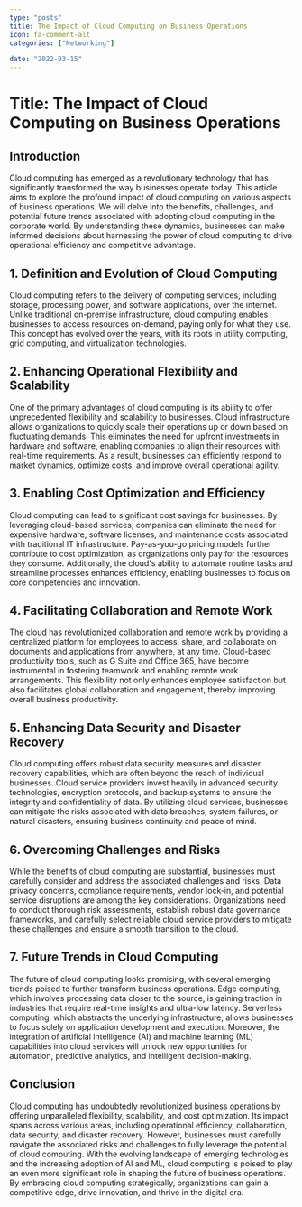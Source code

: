 ```yaml
---
type: "posts"
title: The Impact of Cloud Computing on Business Operations
icon: fa-comment-alt
categories: ["Networking"]

date: "2022-03-15"
---
```




# Title: The Impact of Cloud Computing on Business Operations

## Introduction

Cloud computing has emerged as a revolutionary technology that has significantly transformed the way businesses operate today. This article aims to explore the profound impact of cloud computing on various aspects of business operations. We will delve into the benefits, challenges, and potential future trends associated with adopting cloud computing in the corporate world. By understanding these dynamics, businesses can make informed decisions about harnessing the power of cloud computing to drive operational efficiency and competitive advantage.

## 1. Definition and Evolution of Cloud Computing

Cloud computing refers to the delivery of computing services, including storage, processing power, and software applications, over the internet. Unlike traditional on-premise infrastructure, cloud computing enables businesses to access resources on-demand, paying only for what they use. This concept has evolved over the years, with its roots in utility computing, grid computing, and virtualization technologies.

## 2. Enhancing Operational Flexibility and Scalability

One of the primary advantages of cloud computing is its ability to offer unprecedented flexibility and scalability to businesses. Cloud infrastructure allows organizations to quickly scale their operations up or down based on fluctuating demands. This eliminates the need for upfront investments in hardware and software, enabling companies to align their resources with real-time requirements. As a result, businesses can efficiently respond to market dynamics, optimize costs, and improve overall operational agility.

## 3. Enabling Cost Optimization and Efficiency

Cloud computing can lead to significant cost savings for businesses. By leveraging cloud-based services, companies can eliminate the need for expensive hardware, software licenses, and maintenance costs associated with traditional IT infrastructure. Pay-as-you-go pricing models further contribute to cost optimization, as organizations only pay for the resources they consume. Additionally, the cloud's ability to automate routine tasks and streamline processes enhances efficiency, enabling businesses to focus on core competencies and innovation.

## 4. Facilitating Collaboration and Remote Work

The cloud has revolutionized collaboration and remote work by providing a centralized platform for employees to access, share, and collaborate on documents and applications from anywhere, at any time. Cloud-based productivity tools, such as G Suite and Office 365, have become instrumental in fostering teamwork and enabling remote work arrangements. This flexibility not only enhances employee satisfaction but also facilitates global collaboration and engagement, thereby improving overall business productivity.

## 5. Enhancing Data Security and Disaster Recovery

Cloud computing offers robust data security measures and disaster recovery capabilities, which are often beyond the reach of individual businesses. Cloud service providers invest heavily in advanced security technologies, encryption protocols, and backup systems to ensure the integrity and confidentiality of data. By utilizing cloud services, businesses can mitigate the risks associated with data breaches, system failures, or natural disasters, ensuring business continuity and peace of mind.

## 6. Overcoming Challenges and Risks

While the benefits of cloud computing are substantial, businesses must carefully consider and address the associated challenges and risks. Data privacy concerns, compliance requirements, vendor lock-in, and potential service disruptions are among the key considerations. Organizations need to conduct thorough risk assessments, establish robust data governance frameworks, and carefully select reliable cloud service providers to mitigate these challenges and ensure a smooth transition to the cloud.

## 7. Future Trends in Cloud Computing

The future of cloud computing looks promising, with several emerging trends poised to further transform business operations. Edge computing, which involves processing data closer to the source, is gaining traction in industries that require real-time insights and ultra-low latency. Serverless computing, which abstracts the underlying infrastructure, allows businesses to focus solely on application development and execution. Moreover, the integration of artificial intelligence (AI) and machine learning (ML) capabilities into cloud services will unlock new opportunities for automation, predictive analytics, and intelligent decision-making.

## Conclusion

Cloud computing has undoubtedly revolutionized business operations by offering unparalleled flexibility, scalability, and cost optimization. Its impact spans across various areas, including operational efficiency, collaboration, data security, and disaster recovery. However, businesses must carefully navigate the associated risks and challenges to fully leverage the potential of cloud computing. With the evolving landscape of emerging technologies and the increasing adoption of AI and ML, cloud computing is poised to play an even more significant role in shaping the future of business operations. By embracing cloud computing strategically, organizations can gain a competitive edge, drive innovation, and thrive in the digital era.